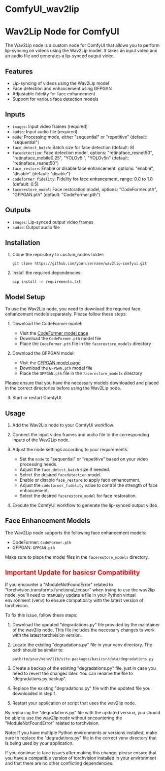 # ComfyUI_wav2lip


# Wav2Lip Node for ComfyUI

The Wav2Lip node is a custom node for ComfyUI that allows you to perform lip-syncing on videos using the Wav2Lip model. It takes an input video and an audio file and generates a lip-synced output video.

## Features

- Lip-syncing of videos using the Wav2Lip model
- Face detection and enhancement using GFPGAN
- Adjustable fidelity for face enhancement
- Support for various face detection models

## Inputs

- `images`: Input video frames (required)
- `audio`: Input audio file (required)
- `mode`: Processing mode, either "sequential" or "repetitive" (default: "sequential")
- `face_detect_batch`: Batch size for face detection (default: 8)
- `facedetection`: Face detection model, options: "retinaface_resnet50", "retinaface_mobile0.25", "YOLOv5l", "YOLOv5n" (default: "retinaface_resnet50")
- `face_restore`: Enable or disable face enhancement, options: "enable", "disable" (default: "disable")
- `codeformer_fidelity`: Fidelity for face enhancement, range: 0.0 to 1.0 (default: 0.5)
- `facerestore_model`: Face restoration model, options: "CodeFormer.pth", "GFPGAN.pth" (default: "CodeFormer.pth")

## Outputs

- `images`: Lip-synced output video frames
- `audio`: Output audio file

## Installation

1. Clone the repository to custom_nodes folder:
   ```
   git clone https://github.com/yourusername/wav2lip-comfyui.git
   ```

2. Install the required dependencies:
   ```
   pip install -r requirements.txt
   ```

## Model Setup

To use the Wav2Lip node, you need to download the required face enhancement models separately. Please follow these steps:

1. Download the CodeFormer model:
   - Visit the [CodeFormer model page](link_to_codeformer_model_page)
   - Download the `CodeFormer.pth` model file
   - Place the `CodeFormer.pth` file in the `facerestore_models` directory

2. Download the GFPGAN model:
   - Visit the [GFPGAN model page](link_to_gfpgan_model_page)
   - Download the `GFPGAN.pth` model file
   - Place the `GFPGAN.pth` file in the `facerestore_models` directory

Please ensure that you have the necessary models downloaded and placed in the correct directories before using the Wav2Lip node.

3. Start or restart ComfyUI.

## Usage

1. Add the Wav2Lip node to your ComfyUI workflow.

2. Connect the input video frames and audio file to the corresponding inputs of the Wav2Lip node.

3. Adjust the node settings according to your requirements:
   - Set the `mode` to "sequential" or "repetitive" based on your video processing needs.
   - Adjust the `face_detect_batch` size if needed.
   - Select the desired `facedetection` model.
   - Enable or disable `face_restore` to apply face enhancement.
   - Adjust the `codeformer_fidelity` value to control the strength of face enhancement.
   - Select the desired `facerestore_model` for face restoration.

4. Execute the ComfyUI workflow to generate the lip-synced output video.

## Face Enhancement Models

The Wav2Lip node supports the following face enhancement models:

- CodeFormer: `CodeFormer.pth`
- GFPGAN: `GFPGAN.pth`

Make sure to place the model files in the `facerestore_models` directory.

## <span style="color: red;">Important Update for basicsr Compatibility</span>

If you encounter a "ModuleNotFoundError" related to "torchvision.transforms.functional_tensor" when trying to use the wav2lip node, you'll need to manually update a file in your Python virtual environment (venv) to ensure compatibility with the latest version of torchvision.

To fix this issue, follow these steps:

1. Download the updated "degradations.py" file provided by the maintainer of the wav2lip node. This file includes the necessary changes to work with the latest torchvision version.

2. Locate the existing "degradations.py" file in your venv directory. The path should be similar to:
   ```
   path/to/your/venv/lib/site-packages/basicsr/data/degradations.py
   ```

3. Create a backup of the existing "degradations.py" file, just in case you need to revert the changes later. You can rename the file to "degradations.py.backup".

4. Replace the existing "degradations.py" file with the updated file you downloaded in step 1.

5. Restart your application or script that uses the wav2lip node.

By replacing the "degradations.py" file with the updated version, you should be able to use the wav2lip node without encountering the "ModuleNotFoundError" related to torchvision.

Note: If you have multiple Python environments or versions installed, make sure to replace the "degradations.py" file in the correct venv directory that is being used by your application.

If you continue to face issues after making this change, please ensure that you have a compatible version of torchvision installed in your environment and that there are no other conflicting dependencies.

